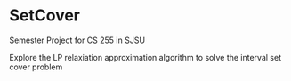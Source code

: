 # SetCover

Semester Project for CS 255 in SJSU

Explore the LP relaxiation approximation algorithm to solve the interval set cover problem
